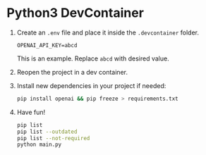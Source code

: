 # Python3 DevContainer

1. Create an `.env` file and place it inside the `.devcontainer` folder.

    ```text
    OPENAI_API_KEY=abcd
    ```

    This is an example. Replace `abcd` with desired value.

2. Reopen the project in a dev container.

3. Install new dependencies in your project if needed:

    ```bash
    pip install openai && pip freeze > requirements.txt
    ```

4. Have fun!

    ```bash
    pip list
    pip list --outdated
    pip list --not-required
    python main.py
    ```
